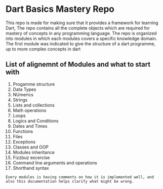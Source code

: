# Dart Basics Mastery Repo

This repo is made for making sure that it provides a framework for learning Dart,
The repo contains all the complete objects which are required for mastery of concepts in any programming language.
The repo is organized into modules in which each modules covers a specific knowledge domain.
The first module was indicated to give the structure of a dart programme, up to more complex concepts in dart

## List of alignemnt of Modules and what to start with

1. Progamme structure
2. Data Types
3. NUmerics
4. Strings
5. Lists and collections
6. Math operations
7. Loops
8. Logics and Conditions
9. Dates and Times
10. Functions
11. Files
12. Exceptions
13. Classes and OOP
14. Modules inheritance
15. Fizzbuz excercise
16. Command line arguments and operations
17. Shorthand syntax

``` en
Every modules is having comments on how it is implemented well, and also this documentation helps clarify what might be wrong.
```
